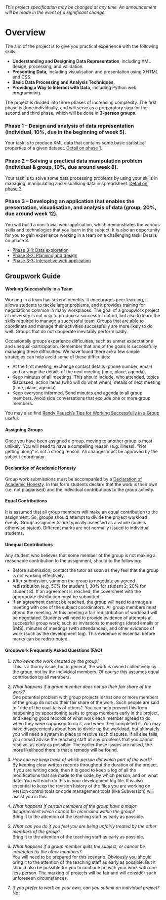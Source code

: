 *This project specification may be changed at any time. An announcement will be made in the event of a significant change.*

# Overview

The aim of the project is to give you practical experience with the following skills:

- **Understanding and Designing Data Representation**, including XML design, processing, and validation.
- **Presenting Data**, including visualisation and presentation using XHTML and CSS.
- **Basic Data Processing and Analysis Techniques**.
- **Providing a Way to Interact with Data**, including Python web programming.

The project is divided into three phases of increasing complexity. The first phase is done individually, and will serve as a preparatory step for the second and third phase, which will be done in **3-person groups**.

### Phase 1 – Design and analysis of data representation (individual, 10%, due in the beginning of week 5).

Your task is to produce XML data that contains some basic statistical properties of a given dataset. <a base="ix-project" href="phase1/index.md">Detail on phase 1</a>.

### Phase 2 – Solving a practical data manipulation problem (individual & group, 10%, due around week 8).

Your task is to solve some data processing problems by using your skills in managing, manipulating and visualising data in spreadsheet. <a base="ix-project" href="phase2/index.md">Detail on phase 2</a>.

### Phase 3 – Developing an application that enables the presentation, visualisation, and analysis of data (group, 20%, due around week 12).

You will build a non-trivial web-application, which demonstrates the various skills and technologies that you learn in the subject. It is also an opportunity for you to gain experience working in a team on a challenging task. Details on phase 3.

- <a base="ix-project" href="phase3/phase3-1.md">Phase 3-1: Data exploration</a>
- <a base="ix-project" href="phase3/phase3-2.md">Phase 3-2: Planning and design</a>
- <a base="ix-project" href="phase3/phase3-3.md">Phase 3-3: Interactive web application</a>

## Groupwork Guide

#### Working Successfully in a Team
Working in a team has several benefits. It encourages peer learning, it allows students to tackle larger problems, and it provides training for negotiations common in many workplaces. The goal of a groupwork project at university is not only to produce a successful output, but also to learn the skills required to manage a successful team. Groups that are able to coordinate and manage their activities successfully are more likely to do well. Groups that do not cooperate inevitably perform badly.

Occasionally groups experience difficulties, such as unmet expectations and unequal-participation. Remember that one of the goals is successfully managing these difficulties. We have found there are a few simple strategies can help avoid some of these difficulties:

- At the first meeting, exchange contact details (phone number, email) and arrange the details of the next meeting (time, place, agenda).
- Keep minutes of all meetings. This should include, who attended, topics discussed, action items (who will do what when), details of next meeting (time, place, agenda)
- Keep everyone informed. Send minutes and agenda to all group members. Avoid side conversations that exclude one or more group members.

You may also find [Randy Pausch’s Tips for Working Successfully in a Group](http://www.cs.cmu.edu/~pausch/Randy/tipoForGroups.html) useful.

#### Assigning Groups

Once you have been assigned a group, moving to another group is most unlikely. You will need to have a compelling reason (e.g. illness). "Not getting along" is not a strong reason. All changes must be approved by the subject coordinator.

#### Declaration of Academic Honesty

Group work submissions must be accompanied by a [Declaration of Academic Honesty](assets/declaration-of-academic-honesty.pdf). In this form students declare that the work is their own (i.e. not plagiarised) and the individual contributions to the group activity.

####  Equal Contributions

It is assumed that all group members will make an equal contribution to the assignment. So, groups should attempt to divide the project workload evenly. Group assignments are typically assessed as a whole (unless otherwise stated). Different marks are not normally issued to individual students.

####  Unequal Contributions
Any student who believes that some member of the group is not making a reasonable contribution to the assignment, should to the following:

- Before submission, contact the tutor as soon as they feel that the group is not working effectively.
- After submission, summon the group to negotiate an agreed redistribution (e.g. 50% for student 1; 30% for student 2; 20% for student 3). If an agreement is reached, the coversheet with the appropriate distribution must be submitted.
- If an agreement cannot be reached, the group will need to arrange a meeting with one of the subject coordinators. All group members must attend the meeting. At this meeting a fair redistribution of workload will be negotiated. Students will need to provide evidence of attempts at successful group work; such as invitations to meetings (dated emails or SMS), minutes of meetings (with attendances), and other evidence of work (such as the development log). This evidence is essential before marks can be redistributed.

#### Groupwork Frequently Asked Questions (FAQ)

1. *Who owns the work created by the group?*<br />
This is a thorny issue, but in general, the work is owned collectively by the group, not by the individual members. Of course this assumes equal contribution by all members.

2. *What happens if a group member does not do their fair share of the work?*<br />
One potential problem with group projects is that one or more members of the group do not do their fair share of the work. Such people are said to "ride of the coat-tails of others". You can help prevent this from happening by apportioning tasks to group members early in the project, and keeping good records of what work each member agreed to do, when they were supposed to do it, and when they completed it. You may have disagreements about how to divide up the workload, but ultimately you will need a system in place to resolve such disputes. If all else fails, you should advise the teaching staff of any problems that you cannot resolve, as early as possible. The earlier these issues are raised, the more likelihood there is that a remedy will be found.

3. *How can we keep track of which person did which part of the work?*<br />
By keeping clear written records throughout the duration of the project. If you are writing code, then it is good to keep a log of all the modifications that are made to the code, by which person, and on what date. You will each do this in your development log file. It is also essential to keep the revision history of the files you are working on. Version control tools or code management tools (like Subversion) will assist you in this.

4. *What happens if certain members of the group have a major disagreement which cannot be reconciled within the group?*<br />
Bring it to the attention of the teaching staff as early as possible.

5. *What can you do if you feel you are being unfairly treated by the other members of the group?*<br />
Bring it to the attention of the teaching staff as early as possible.

6. *What happens if a group member quits the subject, or cannot be contacted by the other members?*<br />
You will need to be prepared for this scenario. Obviously you should bring it to the attention of the teaching staff as early as possible. But it should also be possible for you to continue on with your work with one less person. The marking of projects will be fair and will consider such unforeseen circumstances.

7. *If you prefer to work on your own, can you submit an individual project?*<br />
No.
